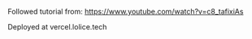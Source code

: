 Followed tutorial from: https://www.youtube.com/watch?v=c8_tafixiAs


Deployed at vercel.lolice.tech
